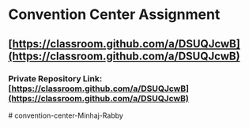 # Convention Center Assignment

## [https://classroom.github.com/a/DSUQJcwB](https://classroom.github.com/a/DSUQJcwB)

### Private Repository Link: [https://classroom.github.com/a/DSUQJcwB](https://classroom.github.com/a/DSUQJcwB)
#   c o n v e n t i o n - c e n t e r - M i n h a j - R a b b y  
 